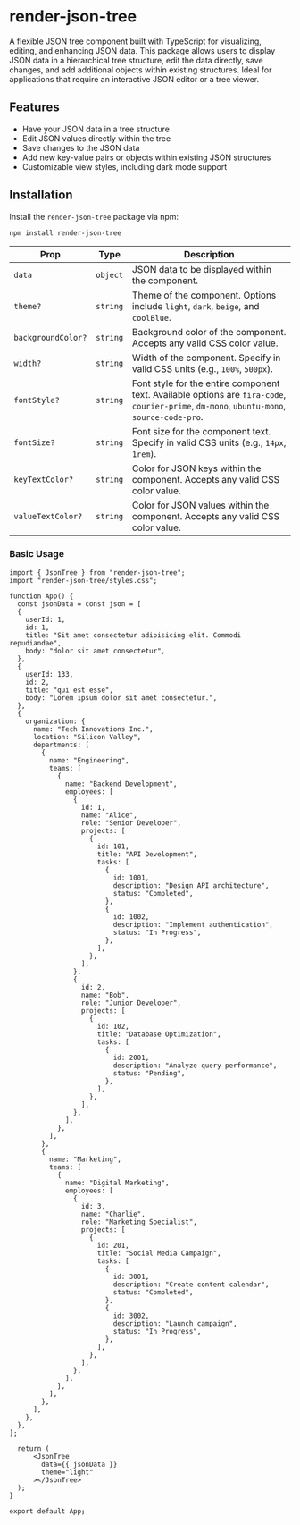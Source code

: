 # render-json-tree

A flexible JSON tree component built with TypeScript for visualizing, editing, and enhancing JSON data. This package allows users to display JSON data in a hierarchical tree structure, edit the data directly, save changes, and add additional objects within existing structures. Ideal for applications that require an interactive JSON editor or a tree viewer.

## Features

- Have your JSON data in a tree structure
- Edit JSON values directly within the tree
- Save changes to the JSON data
- Add new key-value pairs or objects within existing JSON structures
- Customizable view styles, including dark mode support

## Installation

Install the `render-json-tree` package via npm:

```
npm install render-json-tree
```

| Prop               | Type     | Description                                                                                                                                |
| ------------------ | -------- | ------------------------------------------------------------------------------------------------------------------------------------------ |
| `data`             | `object` | JSON data to be displayed within the component.                                                                                            |
| `theme?`           | `string` | Theme of the component. Options include `light`, `dark`, `beige`, and `coolBlue`.                                                          |
| `backgroundColor?` | `string` | Background color of the component. Accepts any valid CSS color value.                                                                      |
| `width?`           | `string` | Width of the component. Specify in valid CSS units (e.g., `100%`, `500px`).                                                                |
| `fontStyle?`       | `string` | Font style for the entire component text. Available options are `fira-code`, `courier-prime`, `dm-mono`, `ubuntu-mono`, `source-code-pro`. |
| `fontSize?`        | `string` | Font size for the component text. Specify in valid CSS units (e.g., `14px`, `1rem`).                                                       |
| `keyTextColor?`    | `string` | Color for JSON keys within the component. Accepts any valid CSS color value.                                                               |
| `valueTextColor?`  | `string` | Color for JSON values within the component. Accepts any valid CSS color value.                                                             |

### Basic Usage

```
import { JsonTree } from "render-json-tree";
import "render-json-tree/styles.css";

function App() {
  const jsonData = const json = [
  {
    userId: 1,
    id: 1,
    title: "Sit amet consectetur adipisicing elit. Commodi repudiandae",
    body: "dolor sit amet consectetur",
  },
  {
    userId: 133,
    id: 2,
    title: "qui est esse",
    body: "Lorem ipsum dolor sit amet consectetur.",
  },
  {
    organization: {
      name: "Tech Innovations Inc.",
      location: "Silicon Valley",
      departments: [
        {
          name: "Engineering",
          teams: [
            {
              name: "Backend Development",
              employees: [
                {
                  id: 1,
                  name: "Alice",
                  role: "Senior Developer",
                  projects: [
                    {
                      id: 101,
                      title: "API Development",
                      tasks: [
                        {
                          id: 1001,
                          description: "Design API architecture",
                          status: "Completed",
                        },
                        {
                          id: 1002,
                          description: "Implement authentication",
                          status: "In Progress",
                        },
                      ],
                    },
                  ],
                },
                {
                  id: 2,
                  name: "Bob",
                  role: "Junior Developer",
                  projects: [
                    {
                      id: 102,
                      title: "Database Optimization",
                      tasks: [
                        {
                          id: 2001,
                          description: "Analyze query performance",
                          status: "Pending",
                        },
                      ],
                    },
                  ],
                },
              ],
            },
          ],
        },
        {
          name: "Marketing",
          teams: [
            {
              name: "Digital Marketing",
              employees: [
                {
                  id: 3,
                  name: "Charlie",
                  role: "Marketing Specialist",
                  projects: [
                    {
                      id: 201,
                      title: "Social Media Campaign",
                      tasks: [
                        {
                          id: 3001,
                          description: "Create content calendar",
                          status: "Completed",
                        },
                        {
                          id: 3002,
                          description: "Launch campaign",
                          status: "In Progress",
                        },
                      ],
                    },
                  ],
                },
              ],
            },
          ],
        },
      ],
    },
  },
];

  return (
      <JsonTree
        data={{ jsonData }}
        theme="light"
      ></JsonTree>
  );
}

export default App;

```
